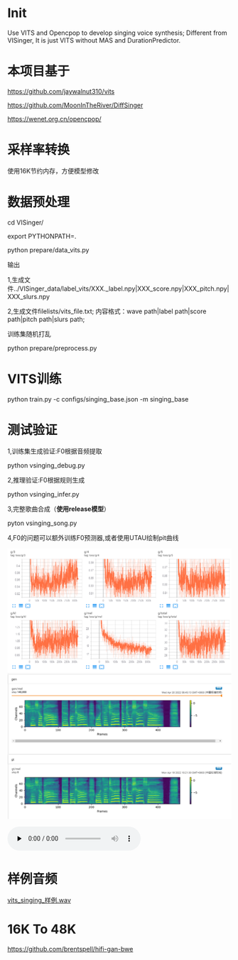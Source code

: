 # Init
Use VITS and Opencpop to develop singing voice synthesis; 
Different from VISinger, It is just VITS without MAS and DurationPredictor.

# 本项目基于
https://github.com/jaywalnut310/vits

https://github.com/MoonInTheRiver/DiffSinger

https://wenet.org.cn/opencpop/

# 采样率转换
使用16K节约内存，方便模型修改

# 数据预处理
cd VISinger/

export PYTHONPATH=.

python prepare/data_vits.py

输出

1,生成文件../VISinger_data/label_vits/XXX._label.npy|XXX_score.npy|XXX_pitch.npy|XXX_slurs.npy

2,生成文件filelists/vits_file.txt; 内容格式：wave path|label path|score path|pitch path|slurs path;

训练集随机打乱

python prepare/preprocess.py

# VITS训练

python train.py -c configs/singing_base.json -m singing_base

# 测试验证

1,训练集生成验证:F0根据音频提取

python vsinging_debug.py

2,推理验证:F0根据规则生成

python vsinging_infer.py

3,完整歌曲合成（**使用release模型**）

pyton vsinging_song.py

4,F0的问题可以额外训练F0预测器,或者使用UTAU绘制pit曲线


![LOSS值](/resource/vising_loss.png)
![MEL谱](/resource/vising_mel.png)

<audio id="audio" controls="" preload="none">
      <source id="wav" src="/resource/vising_sample.wav">
</audio>

# 样例音频

[vits_singing_样例.wav](/resource/vising_sample.wav)

# 16K To 48K
https://github.com/brentspell/hifi-gan-bwe
